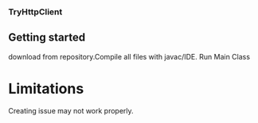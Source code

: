 ### TryHttpClient
## Getting started
download from repository.Compile all files with javac/IDE. Run Main Class
# Limitations
Creating issue may not work properly.

